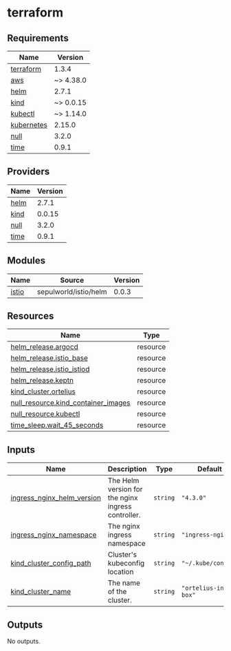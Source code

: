 # terraform

<!-- BEGINNING OF PRE-COMMIT-TERRAFORM DOCS HOOK -->
## Requirements

| Name | Version |
|------|---------|
| <a name="requirement_terraform"></a> [terraform](#requirement\_terraform) | 1.3.4 |
| <a name="requirement_aws"></a> [aws](#requirement\_aws) | ~> 4.38.0 |
| <a name="requirement_helm"></a> [helm](#requirement\_helm) | 2.7.1 |
| <a name="requirement_kind"></a> [kind](#requirement\_kind) | ~> 0.0.15 |
| <a name="requirement_kubectl"></a> [kubectl](#requirement\_kubectl) | ~> 1.14.0 |
| <a name="requirement_kubernetes"></a> [kubernetes](#requirement\_kubernetes) | 2.15.0 |
| <a name="requirement_null"></a> [null](#requirement\_null) | 3.2.0 |
| <a name="requirement_time"></a> [time](#requirement\_time) | 0.9.1 |

## Providers

| Name | Version |
|------|---------|
| <a name="provider_helm"></a> [helm](#provider\_helm) | 2.7.1 |
| <a name="provider_kind"></a> [kind](#provider\_kind) | 0.0.15 |
| <a name="provider_null"></a> [null](#provider\_null) | 3.2.0 |
| <a name="provider_time"></a> [time](#provider\_time) | 0.9.1 |

## Modules

| Name | Source | Version |
|------|--------|---------|
| <a name="module_istio"></a> [istio](#module\_istio) | sepulworld/istio/helm | 0.0.3 |

## Resources

| Name | Type |
|------|------|
| [helm_release.argocd](https://registry.terraform.io/providers/hashicorp/helm/2.7.1/docs/resources/release) | resource |
| [helm_release.istio_base](https://registry.terraform.io/providers/hashicorp/helm/2.7.1/docs/resources/release) | resource |
| [helm_release.istio_istiod](https://registry.terraform.io/providers/hashicorp/helm/2.7.1/docs/resources/release) | resource |
| [helm_release.keptn](https://registry.terraform.io/providers/hashicorp/helm/2.7.1/docs/resources/release) | resource |
| [kind_cluster.ortelius](https://registry.terraform.io/providers/tehcyx/kind/latest/docs/resources/cluster) | resource |
| [null_resource.kind_container_images](https://registry.terraform.io/providers/hashicorp/null/3.2.0/docs/resources/resource) | resource |
| [null_resource.kubectl](https://registry.terraform.io/providers/hashicorp/null/3.2.0/docs/resources/resource) | resource |
| [time_sleep.wait_45_seconds](https://registry.terraform.io/providers/hashicorp/time/0.9.1/docs/resources/sleep) | resource |

## Inputs

| Name | Description | Type | Default | Required |
|------|-------------|------|---------|:--------:|
| <a name="input_ingress_nginx_helm_version"></a> [ingress\_nginx\_helm\_version](#input\_ingress\_nginx\_helm\_version) | The Helm version for the nginx ingress controller. | `string` | `"4.3.0"` | no |
| <a name="input_ingress_nginx_namespace"></a> [ingress\_nginx\_namespace](#input\_ingress\_nginx\_namespace) | The nginx ingress namespace | `string` | `"ingress-nginx"` | no |
| <a name="input_kind_cluster_config_path"></a> [kind\_cluster\_config\_path](#input\_kind\_cluster\_config\_path) | Cluster's kubeconfig location | `string` | `"~/.kube/config"` | no |
| <a name="input_kind_cluster_name"></a> [kind\_cluster\_name](#input\_kind\_cluster\_name) | The name of the cluster. | `string` | `"ortelius-in-a-box"` | no |

## Outputs

No outputs.
<!-- END OF PRE-COMMIT-TERRAFORM DOCS HOOK -->
